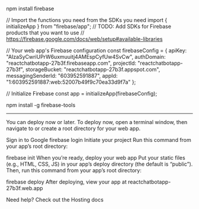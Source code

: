 npm install firebase

// Import the functions you need from the SDKs you need
import { initializeApp } from "firebase/app";
// TODO: Add SDKs for Firebase products that you want to use
// https://firebase.google.com/docs/web/setup#available-libraries

// Your web app's Firebase configuration
const firebaseConfig = {
  apiKey: "AIzaSyCwriUPrW6uxmuuitj4AMEspCyfUw4SvCw",
  authDomain: "reactchatbotapp-27b3f.firebaseapp.com",
  projectId: "reactchatbotapp-27b3f",
  storageBucket: "reactchatbotapp-27b3f.appspot.com",
  messagingSenderId: "603952591887",
  appId: "1:603952591887:web:52007b49f9c70ea33d9f7a"
};

// Initialize Firebase
const app = initializeApp(firebaseConfig);



npm install -g firebase-tools

----------------------------------------------------


You can deploy now or later. To deploy now, open a terminal window, then navigate to or create a root directory for your web app.

Sign in to Google
firebase login
Initiate your project
Run this command from your app’s root directory:

firebase init
When you’re ready, deploy your web app
Put your static files (e.g., HTML, CSS, JS) in your app’s deploy directory (the default is “public”). Then, run this command from your app’s root directory:

firebase deploy
After deploying, view your app at reactchatbotapp-27b3f.web.app

Need help? Check out the Hosting docs

